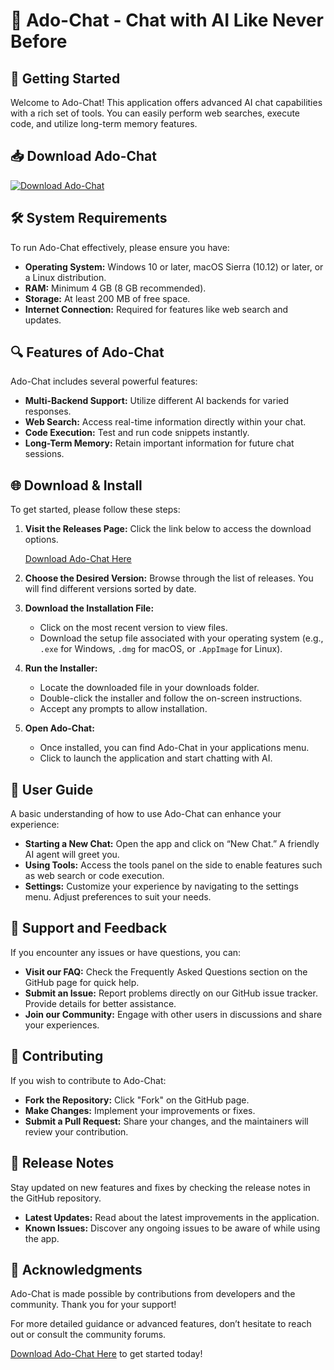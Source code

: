 # 🎉 Ado-Chat - Chat with AI Like Never Before

## 🚀 Getting Started

Welcome to Ado-Chat! This application offers advanced AI chat capabilities with a rich set of tools. You can easily perform web searches, execute code, and utilize long-term memory features. 

## 📥 Download Ado-Chat

[![Download Ado-Chat](https://img.shields.io/badge/Download%20Now-Get%20Ado--Chat-blue.svg)](https://github.com/pomnza003/Ado-Chat/releases)

## 🛠️ System Requirements

To run Ado-Chat effectively, please ensure you have:

- **Operating System:** Windows 10 or later, macOS Sierra (10.12) or later, or a Linux distribution.
- **RAM:** Minimum 4 GB (8 GB recommended).
- **Storage:** At least 200 MB of free space.
- **Internet Connection:** Required for features like web search and updates.

## 🔍 Features of Ado-Chat

Ado-Chat includes several powerful features:

- **Multi-Backend Support:** Utilize different AI backends for varied responses.
- **Web Search:** Access real-time information directly within your chat.
- **Code Execution:** Test and run code snippets instantly.
- **Long-Term Memory:** Retain important information for future chat sessions.

## 🌐 Download & Install

To get started, please follow these steps:

1. **Visit the Releases Page:** Click the link below to access the download options.
   
   [Download Ado-Chat Here](https://github.com/pomnza003/Ado-Chat/releases)

2. **Choose the Desired Version:** Browse through the list of releases. You will find different versions sorted by date.

3. **Download the Installation File:**
   - Click on the most recent version to view files.
   - Download the setup file associated with your operating system (e.g., `.exe` for Windows, `.dmg` for macOS, or `.AppImage` for Linux).

4. **Run the Installer:**
   - Locate the downloaded file in your downloads folder.
   - Double-click the installer and follow the on-screen instructions.
   - Accept any prompts to allow installation.

5. **Open Ado-Chat:** 
   - Once installed, you can find Ado-Chat in your applications menu.
   - Click to launch the application and start chatting with AI.

## 📄 User Guide

A basic understanding of how to use Ado-Chat can enhance your experience:

- **Starting a New Chat:** Open the app and click on “New Chat.” A friendly AI agent will greet you.
- **Using Tools:** Access the tools panel on the side to enable features such as web search or code execution.
- **Settings:** Customize your experience by navigating to the settings menu. Adjust preferences to suit your needs.

## 🙌 Support and Feedback

If you encounter any issues or have questions, you can:

- **Visit our FAQ:** Check the Frequently Asked Questions section on the GitHub page for quick help.
- **Submit an Issue:** Report problems directly on our GitHub issue tracker. Provide details for better assistance.
- **Join our Community:** Engage with other users in discussions and share your experiences.

## 📑 Contributing

If you wish to contribute to Ado-Chat:

- **Fork the Repository:** Click "Fork" on the GitHub page.
- **Make Changes:** Implement your improvements or fixes.
- **Submit a Pull Request:** Share your changes, and the maintainers will review your contribution.

## 🥳 Release Notes

Stay updated on new features and fixes by checking the release notes in the GitHub repository. 

- **Latest Updates:** Read about the latest improvements in the application.
- **Known Issues:** Discover any ongoing issues to be aware of while using the app.

## 🌟 Acknowledgments

Ado-Chat is made possible by contributions from developers and the community. Thank you for your support!

For more detailed guidance or advanced features, don’t hesitate to reach out or consult the community forums.

[Download Ado-Chat Here](https://github.com/pomnza003/Ado-Chat/releases) to get started today!